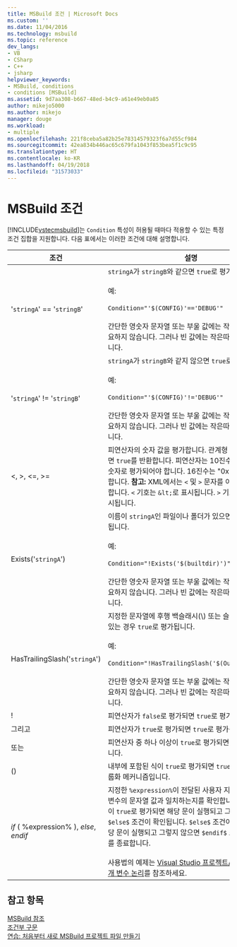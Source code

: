 ```yaml
---
title: MSBuild 조건 | Microsoft Docs
ms.custom: ''
ms.date: 11/04/2016
ms.technology: msbuild
ms.topic: reference
dev_langs:
- VB
- CSharp
- C++
- jsharp
helpviewer_keywords:
- MSBuild, conditions
- conditions [MSBuild]
ms.assetid: 9d7aa308-b667-48ed-b4c9-a61e49eb0a85
author: mikejo5000
ms.author: mikejo
manager: douge
ms.workload:
- multiple
ms.openlocfilehash: 221f8ceba5a82b25e78314579323f6a7d55cf984
ms.sourcegitcommit: 42ea834b446ac65c679fa1043f853bea5f1c9c95
ms.translationtype: HT
ms.contentlocale: ko-KR
ms.lasthandoff: 04/19/2018
ms.locfileid: "31573033"
---
```

# <a name="msbuild-conditions"></a>MSBuild 조건
[!INCLUDE[vstecmsbuild](../extensibility/internals/includes/vstecmsbuild_md.md)]는 `Condition` 특성이 허용될 때마다 적용할 수 있는 특정 조건 집합을 지원합니다. 다음 표에서는 이러한 조건에 대해 설명합니다.  
  
|조건|설명|  
|---------------|-----------------|  
|'`stringA`' == '`stringB`'|`stringA`가 `stringB`와 같으면 `true`로 평가됩니다.<br /><br /> 예:<br /><br /> `Condition="'$(CONFIG)'=='DEBUG'"`<br /><br /> 간단한 영숫자 문자열 또는 부울 값에는 작은따옴표가 필요하지 않습니다. 그러나 빈 값에는 작은따옴표가 필요합니다.|  
|'`stringA`' != '`stringB`'|`stringA`가 `stringB`와 같지 않으면 `true`로 평가됩니다.<br /><br /> 예:<br /><br /> `Condition="'$(CONFIG)'!='DEBUG'"`<br /><br /> 간단한 영숫자 문자열 또는 부울 값에는 작은따옴표가 필요하지 않습니다. 그러나 빈 값에는 작은따옴표가 필요합니다.|  
|\<, >, \<=, >=|피연산자의 숫자 값을 평가합니다. 관계형 평가가 true이면 `true`를 반환합니다. 피연산자는 10진수 또는 16진수 숫자로 평가되어야 합니다. 16진수는 "0x"로 시작해야 합니다. **참고:** XML에서는 `<` 및 `>` 문자를 이스케이프해야 합니다. `<` 기호는 `&lt;`로 표시됩니다. `>` 기호는 `&gt;`로 표시됩니다.|  
|Exists('`stringA`')|이름이 `stringA`인 파일이나 폴더가 있으면 `true`로 평가됩니다.<br /><br /> 예:<br /><br /> `Condition="!Exists('$(builtdir)')"`<br /><br /> 간단한 영숫자 문자열 또는 부울 값에는 작은따옴표가 필요하지 않습니다. 그러나 빈 값에는 작은따옴표가 필요합니다.|  
|HasTrailingSlash('`stringA`')|지정한 문자열에 후행 백슬래시(\\) 또는 슬래시(/) 문자가 있는 경우 `true`로 평가됩니다.<br /><br /> 예:<br /><br /> `Condition="!HasTrailingSlash('$(OutputPath)')"`<br /><br /> 간단한 영숫자 문자열 또는 부울 값에는 작은따옴표가 필요하지 않습니다. 그러나 빈 값에는 작은따옴표가 필요합니다.|  
|!|피연산자가 `false`로 평가되면 `true`로 평가됩니다.|  
|그리고|피연산자가 `true`로 평가되면 `true`로 평가됩니다.|  
|또는|피연산자 중 하나 이상이 `true`로 평가되면 `true`로 평가됩니다.|  
|()|내부에 포함된 식이 `true`로 평가되면 `true`로 평가되는 그룹화 메커니즘입니다.|  
|$if$ ( %expression% ), $else$, $endif$|지정한 `%expression%`이 전달된 사용자 지정 템플릿 매개 변수의 문자열 값과 일치하는지를 확인합니다. `$if$` 조건이 `true`로 평가되면 해당 문이 실행되고 그렇지 않으면 `$else$` 조건이 확인됩니다. `$else$` 조건이 `true`이면 해당 문이 실행되고 그렇지 않으면 `$endif$` 조건이 식 평가를 종료합니다.<br /><br /> 사용법의 예제는 [Visual Studio 프로젝트/항목 템플릿 매개 변수 논리](http://stackoverflow.com/questions/6709057/visual-studio-project-item-template-parameter-logic)를 참조하세요.|  
  
## <a name="see-also"></a>참고 항목  
 [MSBuild 참조](../msbuild/msbuild-reference.md)   
 [조건부 구문](../msbuild/msbuild-conditional-constructs.md)   
 [연습: 처음부터 새로 MSBuild 프로젝트 파일 만들기](../msbuild/walkthrough-creating-an-msbuild-project-file-from-scratch.md)
